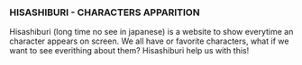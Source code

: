 ### HISASHIBURI - CHARACTERS APPARITION

Hisashiburi (long time no see in japanese) is a website to show everytime an character appears on screen.
We all have or favorite characters, what if we want to see everithing about them? Hisashiburi help us with this!

<!-- layout !>

## Technologies

<a href="https://nextjs.org">Next.js<a>
